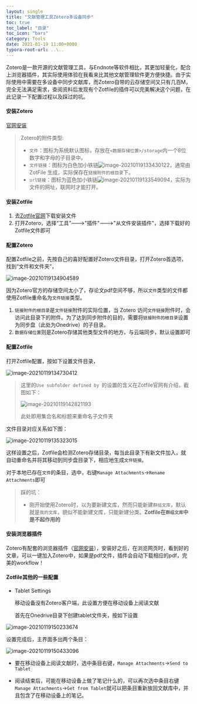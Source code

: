```yaml
---
layout: single
title: "文献管理工具Zotero多设备同步"
toc: true
toc_label: "目录"
toc_icon: "bars"
category: Tools
date: 2021-01-19 11:00+0000
typora-root-url: ..\..
---
```


​		Zotero是一款开源的文献管理工具，与Endnote等软件相比，其更加轻量化，配合上浏览器插件，其实际使用体验在我看来比其他文献管理软件更方便快捷。由于实际使用中需要在多设备中同步文献库，而Zotero自带的云存储空间又只有几百M，完全无法满足需求，查阅资料后发现有个Zotfile的插件可以完美解决这个问题，在此记录一下配置过程以及踩过的坑。

#### 安装Zotero

[官网安装](https://www.zotero.org/)

> Zotero的附件类型:
>
> - `文件`：图标为系统默认图标，存放在`<数据存储位置>/storage`内一个8位数字和字母的子目录中。
> - `文件链接`：图标为白色加小铁链![image-20210119133430122](/assets/images/image-20210119133430122.png)，通常由 ZotFile 生成，实际保存在`链接附件的根目录`下。
> - `url链接`：图标为蓝色加小铁链![image-20210119133549094](/assets/images/image-20210119133549094.png)，实际为文件的网址，联网时才能打开。

#### 安装Zotfile

1. 去[Zotfile官网](http://zotfile.com/)下载安装文件
2. 打开Zotero，选择“工具”--->"插件"--->"从文件安装插件"，选择下载好的Zotfile文件即可



#### 配置Zotero

配置Zotfile之前，先按自己的喜好配置好Zotero文件目录，打开Zotero首选项，找到“文件和文件夹”，

![image-20210119134904589](/assets/images/image-20210119134904589.png)

因为Zotero官方的存储空间太小了，存论文pdf空间不够，所以`文件`类型的文件都使用Zotfile重命名为`文件链接`类型。

1. `链接附件的根目录`是`文件链接`附件的实际位置，当 Zotero 访问`文件链接`附件时，会访问此目录下的附件。为了达到同步附件的目的，需要将`链接附件的根目录`设置为同步盘（此处为Onedrive）的子目录。
2. `数据存储位置`则是Zotero存储其他类型文件的地方，与云端同步，默认设置即可



#### 配置Zotfile

打开Zotfile配置，按如下设置文件目录，

![image-20210119134730412](/assets/images/image-20210119134730412.png)

> 这里的`Use subfolder defined by `的设置的含义在Zotfile官网有介绍，截图如下：
>
> ![image-20210119142821193](/assets/images/image-20210119142821193.png)
>
> 此处即用集合名和标题来重命名子文件夹

文件目录对应关系如下图：

![image-20210119135323015](/assets/images/image-20210119135323015.png)

这样设置之后，Zotfile会检测Zotero存储目录，每当此目录下有新文件加入，就自动重命名并将其移动到同步盘目录下，相应地生成`文件链接`。

对于本地已存在`文件`的条目，选中，右键`Manage Attachments`→`Rename Attachments`即可

> 踩的坑：
>
> - 刚开始使用Zotero时，以为要新建文库，然而只能新建`群组文库`，默认就是`我的文库`，貌似不能新建文库，只能新建分类。**Zotfile在`群组文库`中是不起作用的**



#### 安装浏览器插件

Zotero有配套的浏览器插件（[官网安装](https://www.zotero.org/download/)），安装好之后，在浏览网页时，看到好的文章，可以一键加入Zotero中，如果是pdf文件，插件会自动下载相应的pdf，完美的workflow！



#### Zotfile其他的一些配置

- Tablet  Settings

  移动设备没有Zotero客户端，此设置方便在移动设备上阅读文献

  首先在Onedrive目录下创建tablet文件夹，按如下设置

![image-20210119150233674](/assets/images/image-20210119150233674.png)

设置完成后，主界面多出两个条目：

![image-20210119150433096](/assets/images/image-20210119150433096.png)

- 要在移动设备上阅读文献时，选中条目右键，`Manage Attachments`→`Send to Tablet`

- 阅读结束后，可能在移动设备上做了笔记什么的，可以再次选中条目右键`Manage Attachments`→`Get from Tablet`就可以把条目重新放回文献库中，并且包含了在移动设备上的笔记。

